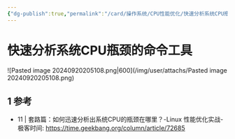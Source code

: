 ```yaml
---
{"dg-publish":true,"permalink":"/card/操作系统/CPU性能优化/快速分析系统CPU瓶颈的命令工具/","noteIcon":"2","created":"2024-09-20T20:51:06+08:00","updated":"2025-01-26T21:24:20+08:00"}
---
```



# 快速分析系统CPU瓶颈的命令工具

![Pasted image 20240920205108.png|600](/img/user/attachs/Pasted image 20240920205108.png)

## 1 参考

- 11 | 套路篇：如何迅速分析出系统CPU的瓶颈在哪里？-Linux 性能优化实战-极客时间: https://time.geekbang.org/column/article/72685

